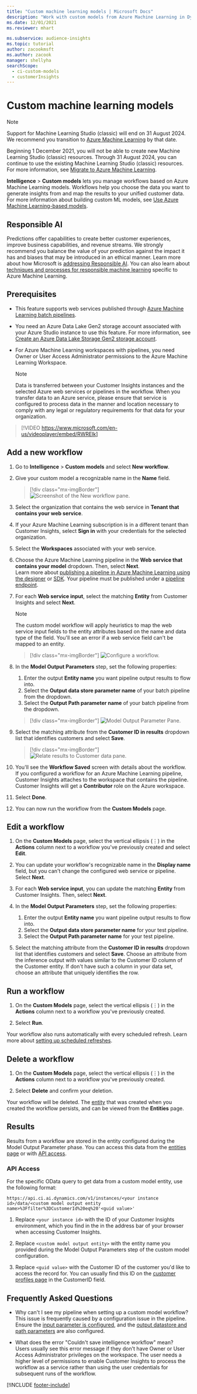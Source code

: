 ```yaml
---
title: "Custom machine learning models | Microsoft Docs"
description: "Work with custom models from Azure Machine Learning in Dynamics 365 Customer Insights."
ms.date: 12/01/2021
ms.reviewer: mhart

ms.subservice: audience-insights
ms.topic: tutorial
author: zacookmsft
ms.author: zacook
manager: shellyha
searchScope: 
  - ci-custom-models
  - customerInsights
---
```


# Custom machine learning models

> [!NOTE]
> Support for Machine Learning Studio (classic) will end on 31 August 2024. We recommend you transition to [Azure Machine Learning](/azure/machine-learning/overview-what-is-azure-machine-learning) by that date.
>
> Beginning 1 December 2021, you will not be able to create new Machine Learning Studio (classic) resources. Through 31 August 2024, you can continue to use the existing Machine Learning Studio (classic) resources. For more information, see [Migrate to Azure Machine Learning](/azure/machine-learning/migrate-overview).


**Intelligence** > **Custom models** lets you manage workflows based on Azure Machine Learning models. Workflows help you choose the data you want to generate insights from and map the results to your unified customer data. For more information about building custom ML models, see [Use Azure Machine Learning-based models](azure-machine-learning-experiments.md).

## Responsible AI

Predictions offer capabilities to create better customer experiences, improve business capabilities, and revenue streams. We strongly recommend you balance the value of your prediction against the impact it has and biases that may be introduced in an ethical manner. Learn more about how Microsoft is [addressing Responsible AI](https://www.microsoft.com/ai/responsible-ai?activetab=pivot1%3aprimaryr6). You can also learn about [techniques and processes for responsible machine learning](/azure/machine-learning/concept-responsible-ml) specific to Azure Machine Learning.

## Prerequisites

- This feature supports web services published through [Azure Machine Learning batch pipelines](/azure/machine-learning/concept-ml-pipelines).

- You need an Azure Data Lake Gen2 storage account associated with your Azure Studio instance to use this feature. For more information, see [Create an Azure Data Lake Storage Gen2 storage account](/azure/storage/blobs/data-lake-storage-quickstart-create-account).

- For Azure Machine Learning workspaces with pipelines, you need Owner or User Access Administrator permissions to the Azure Machine Learning Workspace.

   > [!NOTE]
   > Data is transferred between your Customer Insights instances and the selected Azure web services or pipelines in the workflow. When you transfer data to an Azure service, please ensure that service is configured to process data in the manner and location necessary to comply with any legal or regulatory requirements for that data for your organization.

> [!VIDEO https://www.microsoft.com/en-us/videoplayer/embed/RWRElk]

## Add a new workflow

1. Go to **Intelligence** > **Custom models** and select **New workflow**.

1. Give your custom model a recognizable name in the **Name** field.

   > [!div class="mx-imgBorder"]
   > ![Screenshot of the New workflow pane.](media/new-workflowv2.png "Screenshot of the New workflow pane")

1. Select the organization that contains the web service in **Tenant that contains your web service**.

1. If your Azure Machine Learning subscription is in a different tenant than Customer Insights, select **Sign in** with your credentials for the selected organization.

1. Select the **Workspaces** associated with your web service. 

1. Choose the Azure Machine Learning pipeline in the **Web service that contains your model** dropdown. Then, select **Next**.    
   Learn more about [publishing a pipeline in Azure Machine Learning using the designer](/azure/machine-learning/concept-ml-pipelines#building-pipelines-with-the-designer) or [SDK](/azure/machine-learning/concept-ml-pipelines#building-pipelines-with-the-python-sdk). Your pipeline must be published under a [pipeline endpoint](/azure/machine-learning/how-to-run-batch-predictions-designer#submit-a-pipeline-run).

1. For each **Web service input**, select the matching **Entity** from Customer Insights and select **Next**.
   > [!NOTE]
   > The custom model workflow will apply heuristics to map the web service input fields to the entity attributes based on the name and data type of the field. You'll see an error if a web service field can't be mapped to an entity.

   > [!div class="mx-imgBorder"]
   > ![Configure a workflow.](media/intelligence-screen2-updated.png "Configure a workflow")

1. In the **Model Output Parameters** step, set the following properties:
      1. Enter the output **Entity name** you want pipeline output results to flow into.
      1. Select the **Output data store parameter name** of your batch pipeline from the dropdown.
      1. Select the **Output Path parameter name** of your batch pipeline from the dropdown.

      > [!div class="mx-imgBorder"]
      > ![Model Output Parameter Pane.](media/intelligence-screen3-outputparameters.png "Model Output Parameter Pane")

1. Select the matching attribute from the **Customer ID in results** dropdown list that identifies customers and select **Save**.

   > [!div class="mx-imgBorder"]
   > ![Relate results to Customer data pane.](media/intelligence-screen4-relatetocustomer.png "Relate results to Customer data pane")

1. You'll see the **Workflow Saved** screen with details about the workflow.    
   If you configured a workflow for an Azure Machine Learning pipeline, Customer Insights attaches to the workspace that contains the pipeline. Customer Insights will get a **Contributor** role on the Azure workspace.

1. Select **Done**.

1. You can now run the workflow from the **Custom Models** page.

## Edit a workflow

1. On the **Custom Models** page, select the vertical ellipsis (&vellip;) in the **Actions** column next to a workflow you've previously created and select **Edit**.

1. You can update your workflow's recognizable name in the **Display name** field, but you can't change the configured web service or pipeline. Select **Next**.

1. For each **Web service input**, you can update the matching **Entity** from Customer Insights. Then, select **Next**.

1. In the **Model Output Parameters** step, set the following properties:
      1. Enter the output **Entity name** you want pipeline output results to flow into.
      1. Select the **Output data store parameter name** for your test pipeline.
      1. Select the **Output Path parameter name** for your test pipeline.

1. Select the matching attribute from the **Customer ID in results** dropdown list that identifies customers and select **Save**.
   Choose an attribute from the inference output with values similar to the Customer ID column of the Customer entity. If don't have such a column in your data set, choose an attribute that uniquely identifies the row.

## Run a workflow

1. On the **Custom Models** page, select the vertical ellipsis (&vellip;) in the **Actions** column next to a workflow you've previously created.

1. Select **Run**.

Your workflow also runs automatically with every scheduled refresh. Learn more about [setting up scheduled refreshes](schedule-refresh.md).

## Delete a workflow

1. On the **Custom Models** page, select the vertical ellipsis (&vellip;) in the **Actions** column next to a workflow you've previously created.

1. Select **Delete** and confirm your deletion.

Your workflow will be deleted. The [entity](entities.md) that was created when you created the workflow persists, and can be viewed from the **Entities** page.

## Results

Results from a workflow are stored in the entity configured during the Model Output Parameter phase. You can access this data from the [entities page](entities.md) or with [API access](apis.md).

### API Access

For the specific OData query to get data from a custom model entity, use the following format:

`https://api.ci.ai.dynamics.com/v1/instances/<your instance id>/data/<custom model output entity name>%3Ffilter%3DCustomerId%20eq%20'<guid value>'`

1. Replace `<your instance id>` with the ID of your Customer Insights environment, which you find in the in the address bar of your browser when accessing Customer Insights.

1. Replace `<custom model output entity>` with the entity name you provided during the Model Output Parameters step of the custom model configuration.

1. Replace `<guid value>` with the Customer ID of the customer you'd like to access the record for. You can usually find this ID on the [customer profiles page](customer-profiles.md) in the CustomerID field.

## Frequently Asked Questions

- Why can't I see my pipeline when setting up a custom model workflow?    
  This issue is frequently caused by a configuration issue in the pipeline. Ensure the [input parameter is configured](azure-machine-learning-experiments.md#dataset-configuration), and the [output datastore and path parameters](azure-machine-learning-experiments.md#import-pipeline-data-into-customer-insights) are also configured.

- What does the error "Couldn't save intelligence workflow" mean?    
  Users usually see this error message if they don't have Owner or User Access Administrator privileges on the workspace. The user needs a higher level of permissions to enable Customer Insights to process the workflow as a service rather than using the user credentials for subsequent runs of the workflow.

[!INCLUDE [footer-include](includes/footer-banner.md)]
